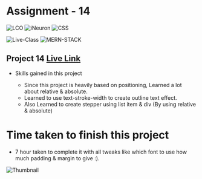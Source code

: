 # Assignment - 14

![LCO](https://img.shields.io/badge/LCO-Hitesh--Choudhary-brightgreen)  ![iNeuron](https://img.shields.io/badge/iNeuron-FullStack--JS-brightgreen)  ![CSS](https://img.shields.io/badge/HTML-CSS-orange)

![Live-Class](https://img.shields.io/badge/LIVE--CLASS-PROJECTS-yellow)  ![MERN-STACK](https://img.shields.io/badge/MERN--STACK-DEVELOPER-red)

## Project 14 [Live Link](https://vinaymaurya-project-14.netlify.app/)

- Skills gained in this project 
    
    * Since this project is heavily based on positioning, Learned a lot about relative & absolute.
    * Learned to use text-stroke-width to create outline text effect.
    * Also Learned to create stepper using list item & div (By using relative & absolute)


# Time taken to finish this project

- 7 hour taken to complete it with all tweaks like which font to use how much padding & margin to give :).

![Thumbnail](./thumbnail.png)